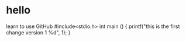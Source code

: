 # hello
learn to use GitHub
#include<stdio.h>
int main () {
printf("this is the first change version 1 %d", 1);
}
